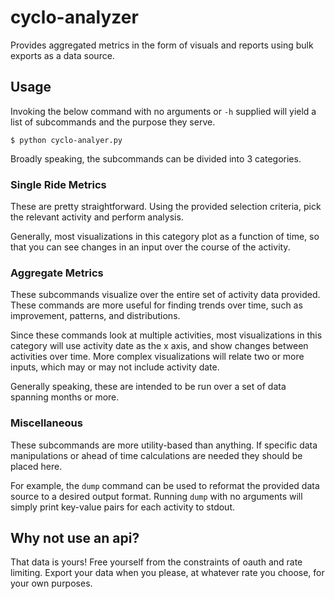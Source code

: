 # cyclo-analyzer
Provides aggregated metrics in the form of visuals and reports using bulk exports as a data source.

## Usage
Invoking the below command with no arguments or `-h` supplied will yield a list of subcommands and the purpose they serve.

```
$ python cyclo-analyer.py
```

Broadly speaking, the subcommands can be divided into 3 categories.

### Single Ride Metrics
These are pretty straightforward. Using the provided selection criteria, pick the relevant activity and perform analysis.

Generally, most visualizations in this category plot as a function of time, so that you can see changes in an input over the course of the activity.

### Aggregate Metrics
These subcommands visualize over the entire set of activity data provided. These commands are more useful for finding trends over time, such as improvement, patterns, and distributions.

Since these commands look at multiple activities, most visualizations in this category will use activity date as the x axis, and show changes between activities over time. More complex visualizations will relate two or more inputs, which may or may not include activity date.

Generally speaking, these are intended to be run over a set of data spanning months or more.

### Miscellaneous
These subcommands are more utility-based than anything. If specific data manipulations or ahead of time calculations are needed they should be placed here.

For example, the `dump` command can be used to reformat the provided data source to a desired output format. Running `dump` with no arguments will simply print key-value pairs for each activity to stdout.

## Why not use an api?
That data is yours! Free yourself from the constraints of oauth and rate limiting. Export your data when you please, at whatever rate you choose, for your own purposes.
